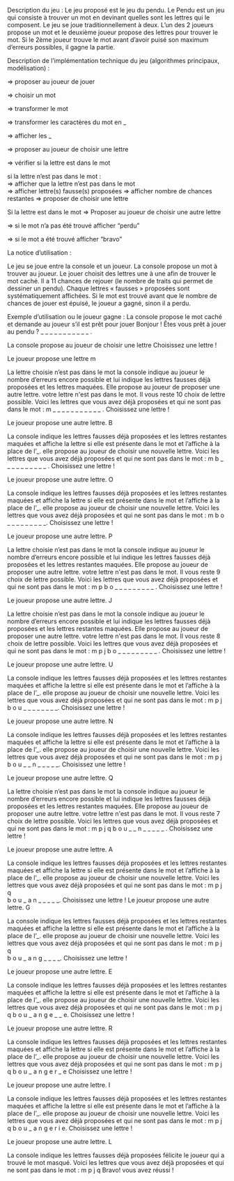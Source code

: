 Description du jeu :
Le jeu proposé est le jeu du pendu. Le Pendu est un jeu qui consiste à trouver un mot en devinant quelles sont les lettres qui le composent. Le jeu se joue traditionnellement à deux. L’un des 2 joueurs propose un mot et le deuxième joueur propose des lettres pour trouver le mot. Si le 2ème joueur trouve le mot avant d’avoir puisé son maximum d’erreurs possibles, il gagne la partie. 

Description de l’implémentation technique du jeu (algorithmes principaux, modélisation) :

=> proposer au joueur de jouer

=> choisir un mot 

=> transformer le mot

=> transformer les caractères du mot en _

=> afficher les _

=> proposer au joueur de choisir une lettre

=> vérifier si la lettre est dans le mot

si la lettre n’est pas dans le mot :				               
=> afficher que la lettre n’est pas dans le mot		      
=> afficher lettre(s) fausse(s) proposées 
=> afficher nombre de chances restantes
=> proposer de choisir une lettre

Si la lettre est dans le mot
=> Proposer au joueur de choisir une autre lettre


=> si le mot n’a pas été trouvé afficher  “perdu”

=> si le mot a été trouvé afficher “bravo”


La notice d’utilisation : 

Le jeu se joue entre la console et un joueur. La console propose un mot à trouver au joueur. Le jouer choisit des lettres une à une afin de trouver le mot caché. Il a 11 chances de rejouer (le nombre de traits qui permet de dessiner un pendu). Chaque lettres « fausses » proposées sont systématiquement affichées. Si le mot est trouvé avant que le nombre de chances de jouer est épuisé, le joueur a gagné, sinon il a perdu. 
 

Exemple d’utilisation ou le joueur gagne :
La console propose le mot caché et demande au joueur s’il est prêt pour jouer 
Bonjour ! Êtes vous prêt à jouer au pendu ?
_ _ _ _ _ _ _ _ _ _ _ .

La console propose au joueur de choisir une lettre 
Choisissez une lettre ! 

Le joueur propose une lettre
m

La lettre choisie n’est pas dans le mot la console indique au joueur le nombre d’erreurs encore possible et lui indique les lettres fausses déjà proposées et les lettres maquées. Elle propose au joueur de proposer une autre lettre.
votre lettre n'est pas dans le mot. Il vous reste 10 choix de lettre possible.
Voici les lettres que vous avez déjà proposées et qui ne sont pas dans le mot : m
_ _ _ _ _ _ _ _ _ _ _ .
Choisissez une lettre !

Le joueur propose une autre lettre. 
B

La console indique les lettres fausses déjà proposées et les lettres restantes maquées et affiche la lettre si elle est présente dans le mot et l’affiche à la place de  l’_. elle propose au joueur de choisir une nouvelle lettre.
Voici les lettres que vous avez déjà proposées et qui ne sont pas dans le mot : m
b _ _ _ _ _ _ _ _ _ _ .
Choisissez une lettre !

Le joueur propose une autre lettre.
O

La console indique les lettres fausses déjà proposées et les lettres restantes maquées et affiche la lettre si elle est présente dans le mot et l’affiche à la place de  l’_. elle propose au joueur de choisir une nouvelle lettre.
Voici les lettres que vous avez déjà proposées et qui ne sont pas dans le mot : m
b o _ _ _ _ _ _ _ _ _.
Choisissez une lettre !
 
Le joueur propose une autre lettre.
P

La lettre choisie n’est pas dans le mot la console indique au joueur le nombre d’erreurs encore possible et lui indique les lettres fausses déjà proposées et les lettres restantes  maquées. Elle propose au joueur de proposer une autre lettre.
votre lettre n'est pas dans le mot. Il vous reste 9 choix de lettre possible.
Voici les lettres que vous avez déjà proposées et qui ne sont pas dans le mot : m p
b o _ _ _ _ _ _ _ _ _ .
Choisissez une lettre !

Le joueur propose une autre lettre.
J

La lettre choisie n’est pas dans le mot la console indique au joueur le nombre d’erreurs encore possible et lui indique les lettres fausses déjà proposées et les lettres restantes  maquées. Elle propose au joueur de proposer une autre lettre.
votre lettre n'est pas dans le mot. Il vous reste 8 choix de lettre possible.
Voici les lettres que vous avez déjà proposées et qui ne sont pas dans le mot : m p j
b o _ _ _ _ _ _ _ _ _ .
Choisissez une lettre !

Le joueur propose une autre lettre.
U

La console indique les lettres fausses déjà proposées et les lettres restantes maquées et affiche la lettre si elle est présente dans le mot et l’affiche à la place de  l’_. elle propose au joueur de choisir une nouvelle lettre.
Voici les lettres que vous avez déjà proposées et qui ne sont pas dans le mot : m p j
b o u _ _ _ _ _ _ _ _. 
Choisissez une lettre !

Le joueur propose une autre lettre.
N

La console indique les lettres fausses déjà proposées et les lettres restantes maquées et affiche la lettre si elle est présente dans le mot et l’affiche à la place de  l’_. elle propose au joueur de choisir une nouvelle lettre.
Voici les lettres que vous avez déjà proposées et qui ne sont pas dans le mot : m p j
b o u _ _ n _ _ _ _ _.
Choisissez une lettre !

Le joueur propose une autre lettre.
Q

La lettre choisie n’est pas dans le mot la console indique au joueur le nombre d’erreurs encore possible et lui indique les lettres fausses déjà proposées et les lettres restantes  maquées. Elle propose au joueur de proposer une autre lettre.
votre lettre n'est pas dans le mot. Il vous reste 7 choix de lettre possible.
Voici les lettres que vous avez déjà proposées et qui ne sont pas dans le mot : m p j q
b o u _ _ n _ _ _ _ _ .
Choisissez une lettre !

Le joueur propose une autre lettre.
A

La console indique les lettres fausses déjà proposées et les lettres restantes maquées et affiche la lettre si elle est présente dans le mot et l’affiche à la place de  l’_. elle propose au joueur de choisir une nouvelle lettre.
Voici les lettres que vous avez déjà proposées et qui ne sont pas dans le mot : m p j q        
b o u _ a n _ _ _ _ _.
Choisissez une lettre !
Le joueur propose une autre lettre.
G

La console indique les lettres fausses déjà proposées et les lettres restantes maquées et affiche la lettre si elle est présente dans le mot et l’affiche à la place de  l’_. elle propose au joueur de choisir une nouvelle lettre.
Voici les lettres que vous avez déjà proposées et qui ne sont pas dans le mot : m p j q        
b o u _ a n g _ _ _ _.
Choisissez une lettre !

Le joueur propose une autre lettre.
E

La console indique les lettres fausses déjà proposées et les lettres restantes maquées et affiche la lettre si elle est présente dans le mot et l’affiche à la place de  l’_. elle propose au joueur de choisir une nouvelle lettre.
Voici les lettres que vous avez déjà proposées et qui ne sont pas dans le mot : m p j q
b o u _ a n g e _ _ e.
Choisissez une lettre !

Le joueur propose une autre lettre.
R

La console indique les lettres fausses déjà proposées et les lettres restantes maquées et affiche la lettre si elle est présente dans le mot et l’affiche à la place de  l’_. elle propose au joueur de choisir une nouvelle lettre.
Voici les lettres que vous avez déjà proposées et qui ne sont pas dans le mot : m p j q
b o u _ a n g e r _ e
Choisissez une lettre !

Le joueur propose une autre lettre.
I

La console indique les lettres fausses déjà proposées et les lettres restantes maquées et affiche la lettre si elle est présente dans le mot et l’affiche à la place de  l’_. elle propose au joueur de choisir une nouvelle lettre.
Voici les lettres que vous avez déjà proposées et qui ne sont pas dans le mot : m p j q
b o u _ a n g e r i e.
Choisissez une lettre !

Le joueur propose une autre lettre.
L

La console indique les lettres fausses déjà proposées félicite le joueur qui a trouvé le mot masqué.
Voici les lettres que vous avez déjà proposées et qui ne sont pas dans le mot : m p j q
Bravo! vous avez réussi !
